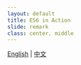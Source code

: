 ```yaml
---
layout: default
title: ES6 in Action
slide: remark
class: center, middle
---
```


<p class="languages">
	<a href="README.en.md" hreflang="en">English</a> |
	<a href="README.md" hreflang="zh-Hans-cmn-x-hax">中文</a>
</p>

<script>
var slideshow
document.querySelector('.languages').addEventListener('click', function (event) {
	if (event.target.tagName.toUpperCase() === 'A') {
		event.preventDefault()
		slideshow = remark.create({sourceUrl: event.target.href})
	}
})
</script>
